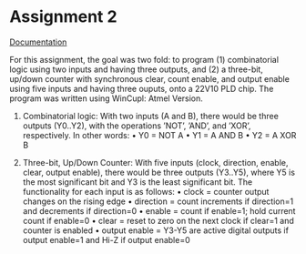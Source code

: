 # Assignment 2
[Documentation](ECE251_Assignment2.pdf)

For this assignment, the goal was two fold: to program (1) combinatorial logic using two inputs and
having three outputs, and (2) a three-bit, up/down counter with synchronous clear, count enable,
and output enable using five inputs and having three ouputs, onto a 22V10 PLD chip. The program
was written using WinCupl: Atmel Version.

1. Combinatorial logic:
With two inputs (A and B), there would be three outputs (Y0..Y2), with the operations
’NOT’, ’AND’, and ’XOR’, respectively. In other words:
    • Y0 = NOT A
    • Y1 = A AND B
    • Y2 = A XOR B

2. Three-bit, Up/Down Counter:
With five inputs (clock, direction, enable, clear, output enable), there would be three outputs (Y3..Y5), where Y5 is the most significant bit and Y3 is the least significant bit. The
functionality for each input is as follows:
    • clock = counter output changes on the rising edge
    • direction = count increments if direction=1 and decrements if direction=0
    • enable = count if enable=1; hold current count if enable=0
    • clear = reset to zero on the next clock if clear=1 and counter is enabled
    • output enable = Y3-Y5 are active digital outputs if output enable=1 and Hi-Z if output enable=0